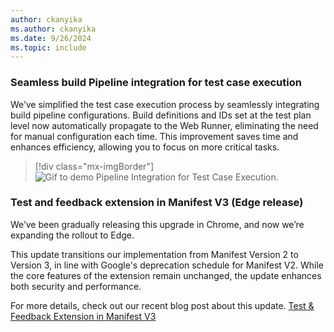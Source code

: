 ```yaml
---
author: ckanyika
ms.author: ckanyika
ms.date: 9/26/2024
ms.topic: include
---
```


### Seamless build Pipeline integration for test case execution

We’ve simplified the test case execution process by seamlessly integrating build pipeline configurations. Build definitions and IDs set at the test plan level now automatically propagate to the Web Runner, eliminating the need for manual configuration each time. This improvement saves time and enhances efficiency, allowing you to focus on more critical tasks. 

> [!div class="mx-imgBorder"]
> ![Gif to demo Pipeline Integration for Test Case Execution.](../../media/245-testplans-01.gif "gif to Pipeline Integration for Test Case Execution")

### Test and feedback extension in Manifest V3 (Edge release)

We’ve been gradually releasing this upgrade in Chrome, and now we’re expanding the rollout to Edge. 

This update transitions our implementation from Manifest Version 2 to Version 3, in line with Google's deprecation schedule for Manifest V2. While the core features of the extension remain unchanged, the update enhances both security and performance.

For more details, check out our recent blog post about this update. [Test & Feedback Extension in Manifest V3](https://devblogs.microsoft.com/devops/test-feedback-extension-v3/)